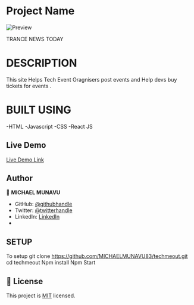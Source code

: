 

# Project Name
![Preview](https://user-images.githubusercontent.com/86654131/194622201-949a021a-ecf7-4f57-aa1b-543c3ad6bcab.png)

TRANCE NEWS TODAY

# DESCRIPTION
This site Helps Tech Event Oragnisers post events and Help devs buy tickets for events .

# BUILT USING
-HTML
-Javascript
-CSS
-React JS

## Live Demo 

[Live Demo Link](https://tech-me-out.vercel.app/)

## Author

👤 **MICHAEL MUNAVU**

- GitHub: [@githubhandle](https://github.com/MICHAELMUNAVU83)
- Twitter: [@twitterhandle](https://twitter.com/MunavuMichael)
- LinkedIn: [LinkedIn](https://www.linkedin.com/in/michael-munavu-78703a218/)
- 

## SETUP
To setup git clone https://github.com/MICHAELMUNAVU83/techmeout.git
cd techmeout
Npm install
Npm Start

## 📝 License

This project is [MIT](./MIT.md) licensed.
